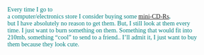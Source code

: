 <font face="Trebuchet MS" color="teal">Every time I go to<br /> a computer/electronics store I consider buying some <a href="http://www.maxell-data.com/cgi-bin/products.cgi?parent=48" class="broken_link">mini-CD-Rs</a>,<br /> but I have absolutely no reason to get them. But, I still look at them every<br /> time. I just want to burn something on them. Something that would fit into<br /> 210mb, something &#8220;cool&#8221; to send to a friend.. I&#8217;ll admit it, I just want to buy<br /> them because they look cute.</font>
